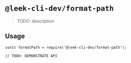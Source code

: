 # `@leek-cli-dev/format-path`

> TODO: description

## Usage

```
const formatPath = require('@leek-cli-dev/format-path');

// TODO: DEMONSTRATE API
```

